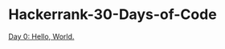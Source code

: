 # Hackerrank-30-Days-of-Code
[Day 0: Hello, World.](https://github.com/ruturajjadhav07/Hackerrank-30-Days-of-Code/tree/main/Day%200%3A%20Hello%2C%20World.)
